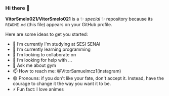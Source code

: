 ### Hi there 👋

**VitorSmelo021/VitorSmelo021** is a ✨ _special_ ✨ repository because its `README.md` (this file) appears on your GitHub profile.

Here are some ideas to get you started:

- 🔭 I’m currently I'm studying at SESI SENAI       
- 🌱 I’m currently learning programming
- 👯 I’m looking to collaborate on 
- 🤔 I’m looking for help with ... 
- 💬 Ask me about gym
- 📫 How to reach me: @VitorSamuelmcz1(instagram)
- 😄 Pronouns: if you don't like your fate, don't accept it. Instead, have the courage to change it the way you want it to be.
- ⚡ Fun fact: I love animes

